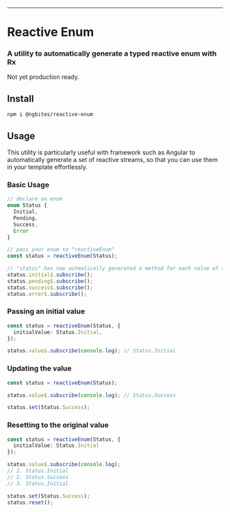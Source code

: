 ---

# Reactive Enum

### A utility to automatically generate a typed reactive enum with Rx

Not yet production ready.

## Install

```bash
npm i @ngbites/reactive-enum
```

## Usage

This utility is particularly useful with framework such as Angular to 
automatically generate a set of reactive streams, so that you can use them 
in your template effortlessly.

### Basic Usage

```typescript
// declare an enum
enum Status {
  Initial,
  Pending,
  Success,
  Error
}

// pass your enum to "reactiveEnum"
const status = reactiveEnum(Status);

// "status" has now autmatically generated a method for each value of the enum
status.initial$.subscribe();
status.pending$.subscribe();
status.success$.subscribe();
status.error$.subscribe();
```

### Passing an initial value
```typescript
const status = reactiveEnum(Status, {
  initialValue: Status.Initial,
});

status.value$.subscribe(console.log); // Status.Initial
```

### Updating the value
```typescript
const status = reactiveEnum(Status);

status.value$.subscribe(console.log); // Status.Success

status.set(Status.Success);
```

### Resetting to the original value
```typescript
const status = reactiveEnum(Status, {
  initialValue: Status.Initial
});

status.value$.subscribe(console.log); 
// 1. Status.Initial
// 2. Status.Success
// 3. Status.Initial

status.set(Status.Success);
status.reset();
```


